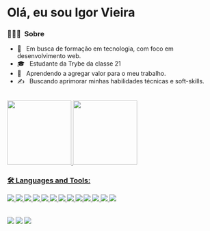 # Olá, eu sou Igor Vieira

<h3> 👨🏻‍💻 &nbsp;Sobre </h3>

- 🤔 &nbsp; Em busca de formação em tecnologia, com foco em desenvolvimento web.
- 🎓 &nbsp; Estudante da Trybe da classe 21
- 🌱 &nbsp; Aprendendo a agregar valor para o meu trabalho.
- ✍️ &nbsp; 
Buscando aprimorar minhas habilidades técnicas e soft-skills.
<br>
<div>
  <a href="https://github.com/igors-vieira">
  <img height="150em" src="https://github-readme-stats.vercel.app/api?username=igors-vieira&show_icons=true&theme=merko&include_all_commits=true&count_private=true"/>
  <img height="150em" src="https://github-readme-stats.vercel.app/api/top-langs/?username=igors-vieira&layout=compact&langs_count=7&theme=merko"/>
</div>

### 🛠️ Languages and Tools:

  <!--- ![JavaScript](https://img.shields.io/badge/-JavaScript-black?style=flat-square&logo=javascript)
  ![React](https://img.shields.io/badge/-React-black?style=flat-square&logo=react)
  ![Redux](https://img.shields.io/badge/-Redux-black?style=flat-square&logo=Redux)
  ![Nodejs](https://img.shields.io/badge/-Nodejs-black?style=flat-square&logo=Node.js)
  ![Express.js](https://img.shields.io/badge/-Express-black?style=flat-square&logo=expressjs)
  ![Bootstrap](https://img.shields.io/badge/-Bootstrap-black?style=flat-square&logo=bootstrap)
  ![HTML5](https://img.shields.io/badge/-HTML5-black?style=flat-square&logo=html5&logoColor=white)
  ![CSS3](https://img.shields.io/badge/-CSS3-black?style=flat-square&logo=css3)
  ![Heroku](https://img.shields.io/badge/-Heroku-black?style=flat-square&logo=heroku)
  ![Git](https://img.shields.io/badge/-Git-black?style=flat-square&logo=git)
  ![GitHub](https://img.shields.io/badge/-GitHub-black?style=flat-square&logo=github)
  ![Ubuntu](https://img.shields.io/badge/-Ubuntu-black?style=flat-square&logo=ubuntu)
  <img src="https://img.shields.io/badge/-MongoDB-4DB33D?style=flat&logo=mongodb&logoColor=FFFFFF">
  <img src="https://img.shields.io/badge/-GraphQL-e535ab?style=flat&logo=graphql&logoColor=FFFFFF">
  <img src="https://img.shields.io/badge/-Firebase-FFA611?style=flat&logo=firebase&logoColor=FFFFFF">
  <img src="http://img.shields.io/badge/-Google%20Cloud%20Platform-4285F4?style=flat&logo=google%20cloud&logoColor=white">
  <img src="http://img.shields.io/badge/-Vercel-black?style=flat&logo=vercel&logoColor=white">
  <img src="https://img.shields.io/badge/-Progressive Web Apps-5A0FC8?style=flat">
  --->
  <div>
    <img src ="https://img.shields.io/badge/-HTML5-E34F26?style=flat&logo=html5&logoColor=white">
    <img src ="https://img.shields.io/badge/-CSS3-1572B6?style=flat&logo=css3&logoColor=white">
    <img src="https://img.shields.io/badge/-Bootstrap-563D7C?style=flat&logo=bootstrap&logoColor=white">
    <img src="https://img.shields.io/badge/-JavaScript-eed718?style=flat&logo=javascript&logoColor=ffffff">
    <img src="https://img.shields.io/badge/-React-000000?style=flat&logo=react&logoColor=00c8ff">
    <img src="https://img.shields.io/badge/-MySQL-F29111?style=flat&logo=mysql&logoColor=FFFFFF">
    <img src="https://img.shields.io/badge/-Express.js-787878?style=flat">
    <img src="https://img.shields.io/badge/-Node.js-3C873A?style=flat&logo=Node.js&logoColor=white">
    <img src="http://img.shields.io/badge/-Git-F1502F?style=flat&logo=git&logoColor=FFFFFF">
    <img src="http://img.shields.io/badge/-Github-000000?style=flat&logo=github&logoColor=FFFFFF">
    <img src="http://img.shields.io/badge/-VS%20Code-007ACC?style=flat&logo=visual%20studio%20code&logoColor=white">
    <img src="http://img.shields.io/badge/-Heroku-430098?style=flat&logo=heroku&logoColor=white">
    <img src="https://img.shields.io/badge/-Typescript-007acc?style=flat&logo=typescript&logoColor=white">
  </div>
  
<br>
<br>

<div> 
  <a href="https://www.instagram.com/igors_v/" target="_blank"><img src="https://img.shields.io/badge/-Instagram-%23E4405F?style=for-the-badge&logo=instagram&logoColor=white" target="_blank"></a>
  <a href="https://www.linkedin.com/in/igorsvieira/" target="_blank"><img src="https://img.shields.io/badge/-LinkedIn-%230077B5?style=for-the-badge&logo=linkedin&logoColor=white" target="_blank"></a>
  <img src="https://img.shields.io/badge/igorsv2240@gmail.com-2e2e2e?style=for-the-badge&logo=gmail&logoColor=white&label=gmail&labelColor=D14836">
</div>
